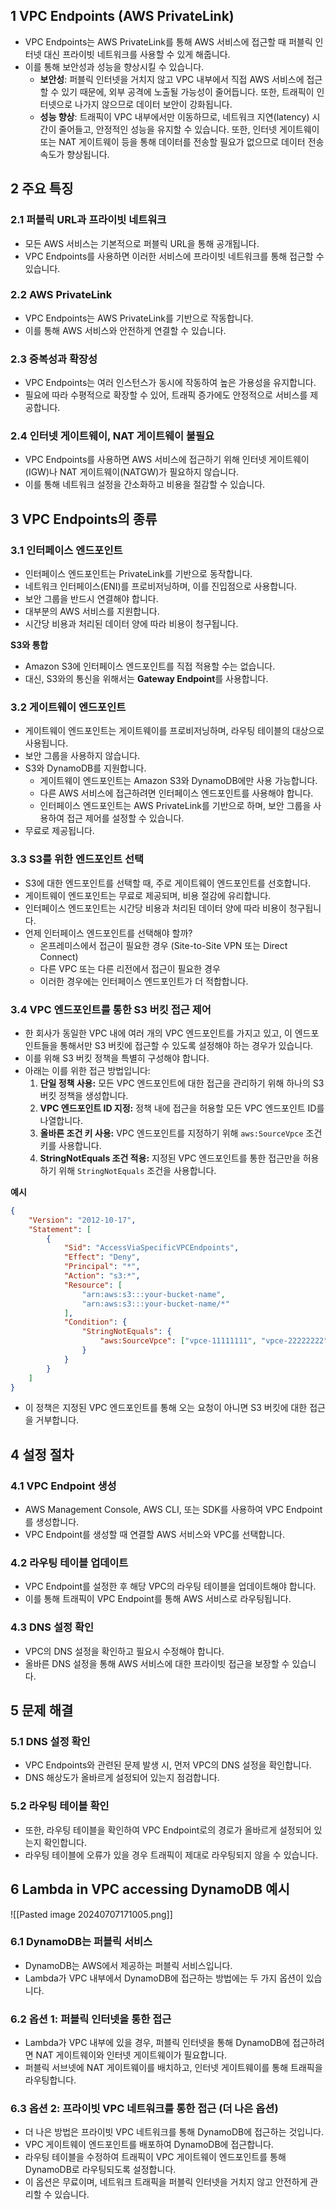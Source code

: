 ## 1 VPC Endpoints (AWS PrivateLink)

- VPC Endpoints는 AWS PrivateLink를 통해 AWS 서비스에 접근할 때 퍼블릭 인터넷 대신 프라이빗 네트워크를 사용할 수 있게 해줍니다.
- 이를 통해 보안성과 성능을 향상시킬 수 있습니다.
	- **보안성**: 퍼블릭 인터넷을 거치지 않고 VPC 내부에서 직접 AWS 서비스에 접근할 수 있기 때문에, 외부 공격에 노출될 가능성이 줄어듭니다. 또한, 트래픽이 인터넷으로 나가지 않으므로 데이터 보안이 강화됩니다.
	- **성능 향상**: 트래픽이 VPC 내부에서만 이동하므로, 네트워크 지연(latency) 시간이 줄어들고, 안정적인 성능을 유지할 수 있습니다. 또한, 인터넷 게이트웨이 또는 NAT 게이트웨이 등을 통해 데이터를 전송할 필요가 없으므로 데이터 전송 속도가 향상됩니다.



## 2 주요 특징

### 2.1 퍼블릭 URL과 프라이빗 네트워크

- 모든 AWS 서비스는 기본적으로 퍼블릭 URL을 통해 공개됩니다.
- VPC Endpoints를 사용하면 이러한 서비스에 프라이빗 네트워크를 통해 접근할 수 있습니다.



### 2.2 AWS PrivateLink

- VPC Endpoints는 AWS PrivateLink를 기반으로 작동합니다.
- 이를 통해 AWS 서비스와 안전하게 연결할 수 있습니다.



### 2.3 중복성과 확장성

- VPC Endpoints는 여러 인스턴스가 동시에 작동하여 높은 가용성을 유지합니다.
- 필요에 따라 수평적으로 확장할 수 있어, 트래픽 증가에도 안정적으로 서비스를 제공합니다.



### 2.4 인터넷 게이트웨이, NAT 게이트웨이 불필요

- VPC Endpoints를 사용하면 AWS 서비스에 접근하기 위해 인터넷 게이트웨이(IGW)나 NAT 게이트웨이(NATGW)가 필요하지 않습니다.
- 이를 통해 네트워크 설정을 간소화하고 비용을 절감할 수 있습니다.



## 3 VPC Endpoints의 종류

### 3.1 인터페이스 엔드포인트

- 인터페이스 엔드포인트는 PrivateLink를 기반으로 동작합니다.
- 네트워크 인터페이스(ENI)를 프로비저닝하며, 이를 진입점으로 사용합니다.
- 보안 그룹을 반드시 연결해야 합니다.
- 대부분의 AWS 서비스를 지원합니다.
- 시간당 비용과 처리된 데이터 양에 따라 비용이 청구됩니다.



**S3와 통합**

- Amazon S3에 인터페이스 엔드포인트를 직접 적용할 수는 없습니다. 
- 대신, S3와의 통신을 위해서는 **Gateway Endpoint**를 사용합니다.



### 3.2 게이트웨이 엔드포인트

- 게이트웨이 엔드포인트는 게이트웨이를 프로비저닝하며, 라우팅 테이블의 대상으로 사용됩니다.
- 보안 그룹을 사용하지 않습니다.
- S3와 DynamoDB를 지원합니다.
	- 게이트웨이 엔드포인트는 Amazon S3와 DynamoDB에만 사용 가능합니다. 
	- 다른 AWS 서비스에 접근하려면 인터페이스 엔드포인트를 사용해야 합니다. 
	- 인터페이스 엔드포인트는 AWS PrivateLink를 기반으로 하며, 보안 그룹을 사용하여 접근 제어를 설정할 수 있습니다.
- 무료로 제공됩니다.



### 3.3 S3를 위한 엔드포인트 선택

- S3에 대한 엔드포인트를 선택할 때, 주로 게이트웨이 엔드포인트를 선호합니다.
- 게이트웨이 엔드포인트는 무료로 제공되며, 비용 절감에 유리합니다.
- 인터페이스 엔드포인트는 시간당 비용과 처리된 데이터 양에 따라 비용이 청구됩니다.
- 언제 인터페이스 엔드포인트를 선택해야 할까?
	- 온프레미스에서 접근이 필요한 경우 (Site-to-Site VPN 또는 Direct Connect)
	- 다른 VPC 또는 다른 리전에서 접근이 필요한 경우
	- 이러한 경우에는 인터페이스 엔드포인트가 더 적합합니다.



### 3.4 VPC 엔드포인트를 통한 S3 버킷 접근 제어

- 한 회사가 동일한 VPC 내에 여러 개의 VPC 엔드포인트를 가지고 있고, 이 엔드포인트들을 통해서만 S3 버킷에 접근할 수 있도록 설정해야 하는 경우가 있습니다. 
- 이를 위해 S3 버킷 정책을 특별히 구성해야 합니다. 
- 아래는 이를 위한 접근 방법입니다:
	1. **단일 정책 사용:** 모든 VPC 엔드포인트에 대한 접근을 관리하기 위해 하나의 S3 버킷 정책을 생성합니다.
	2. **VPC 엔드포인트 ID 지정:** 정책 내에 접근을 허용할 모든 VPC 엔드포인트 ID를 나열합니다.
	3. **올바른 조건 키 사용:** VPC 엔드포인트를 지정하기 위해 `aws:SourceVpce` 조건 키를 사용합니다.
	4. **StringNotEquals 조건 적용:** 지정된 VPC 엔드포인트를 통한 접근만을 허용하기 위해 `StringNotEquals` 조건을 사용합니다.



**예시**

```json
{
    "Version": "2012-10-17",
    "Statement": [
        {
            "Sid": "AccessViaSpecificVPCEndpoints",
            "Effect": "Deny",
            "Principal": "*",
            "Action": "s3:*",
            "Resource": [
                "arn:aws:s3:::your-bucket-name",
                "arn:aws:s3:::your-bucket-name/*"
            ],
            "Condition": {
                "StringNotEquals": {
                    "aws:SourceVpce": ["vpce-11111111", "vpce-22222222", "vpce-33333333"]
                }
            }
        }
    ]
}
```

- 이 정책은 지정된 VPC 엔드포인트를 통해 오는 요청이 아니면 S3 버킷에 대한 접근을 거부합니다.



## 4 설정 절차

### 4.1 VPC Endpoint 생성

- AWS Management Console, AWS CLI, 또는 SDK를 사용하여 VPC Endpoint를 생성합니다.
- VPC Endpoint를 생성할 때 연결할 AWS 서비스와 VPC를 선택합니다.



### 4.2 라우팅 테이블 업데이트

- VPC Endpoint를 설정한 후 해당 VPC의 라우팅 테이블을 업데이트해야 합니다.
- 이를 통해 트래픽이 VPC Endpoint를 통해 AWS 서비스로 라우팅됩니다.



### 4.3 DNS 설정 확인

- VPC의 DNS 설정을 확인하고 필요시 수정해야 합니다.
- 올바른 DNS 설정을 통해 AWS 서비스에 대한 프라이빗 접근을 보장할 수 있습니다.



## 5 문제 해결

### 5.1 DNS 설정 확인

- VPC Endpoints와 관련된 문제 발생 시, 먼저 VPC의 DNS 설정을 확인합니다.
- DNS 해상도가 올바르게 설정되어 있는지 점검합니다.



### 5.2 라우팅 테이블 확인

- 또한, 라우팅 테이블을 확인하여 VPC Endpoint로의 경로가 올바르게 설정되어 있는지 확인합니다.
- 라우팅 테이블에 오류가 있을 경우 트래픽이 제대로 라우팅되지 않을 수 있습니다.



## 6 Lambda in VPC accessing DynamoDB 예시

![[Pasted image 20240707171005.png]]

### 6.1 DynamoDB는 퍼블릭 서비스

- DynamoDB는 AWS에서 제공하는 퍼블릭 서비스입니다.
- Lambda가 VPC 내부에서 DynamoDB에 접근하는 방법에는 두 가지 옵션이 있습니다.



### 6.2 옵션 1: 퍼블릭 인터넷을 통한 접근

- Lambda가 VPC 내부에 있을 경우, 퍼블릭 인터넷을 통해 DynamoDB에 접근하려면 NAT 게이트웨이와 인터넷 게이트웨이가 필요합니다.
- 퍼블릭 서브넷에 NAT 게이트웨이를 배치하고, 인터넷 게이트웨이를 통해 트래픽을 라우팅합니다.



### 6.3 옵션 2: 프라이빗 VPC 네트워크를 통한 접근 (더 나은 옵션)

- 더 나은 방법은 프라이빗 VPC 네트워크를 통해 DynamoDB에 접근하는 것입니다.
- VPC 게이트웨이 엔드포인트를 배포하여 DynamoDB에 접근합니다.
- 라우팅 테이블을 수정하여 트래픽이 VPC 게이트웨이 엔드포인트를 통해 DynamoDB로 라우팅되도록 설정합니다.
- 이 옵션은 무료이며, 네트워크 트래픽을 퍼블릭 인터넷을 거치지 않고 안전하게 관리할 수 있습니다.